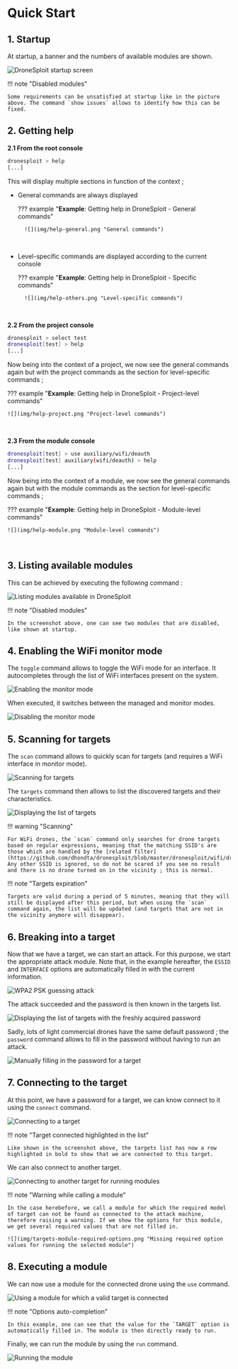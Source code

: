 # Quick Start

## 1. Startup

At startup, a banner and the numbers of available modules are shown.

![](img/dronesploit.png "DroneSploit startup screen")

!!! note "Disabled modules"
    
    Some requirements can be unsatisfied at startup like in the picture above. The command `show issues` allows to identify how this can be fixed.

## 2. Getting help

**2.1 From the root console**

```bash
dronesploit > help
[...]
```

This will display multiple sections in function of the context ;

- General commands are always displayed

    ??? example "**Example**: Getting help in DroneSploit - General commands"
        
        ![](img/help-general.png "General commands")

    <br>

- Level-specific commands are displayed according to the current console

    ??? example "**Example**: Getting help in DroneSploit - Specific commands"
        
        ![](img/help-others.png "Level-specific commands")

    <br>

**2.2 From the project console**

```bash
dronesploit > select test
dronesploit[test] > help
[...]
```

Now being into the context of a project, we now see the general commands again but with the project commands as the section for level-specific commands ;

??? example "**Example**: Getting help in DroneSploit - Project-level commands"
    
    ![](img/help-project.png "Project-level commands")

<br>

**2.3 From the module console**

```bash
dronesploit[test] > use auxiliary/wifi/deauth
dronesploit[test] auxiliary(wifi/deauth) > help
[...]
```

Now being into the context of a module, we now see the general commands again but with the module commands as the section for level-specific commands ;

??? example "**Example**: Getting help in DroneSploit - Module-level commands"
    
    ![](img/help-module.png "Module-level commands")

<br>

## 3. Listing available modules

This can be achieved by executing the following command :

![](img/modules.png "Listing modules available in DroneSploit")

!!! note "Disabled modules"
    
    In the screenshot above, one can see two modules that are disabled, like shown at startup.

## 4. Enabling the WiFi monitor mode

The `toggle` command allows to toggle the WiFi mode for an interface. It autocompletes through the list of WiFi interfaces present on the system.

![](img/monitor-mode.png "Enabling the monitor mode")

When executed, it switches between the managed and monitor modes.

![](img/managed-mode.png "Disabling the monitor mode")

## 5. Scanning for targets

The `scan` command allows to quickly scan for targets (and requires a WiFi interface in monitor mode).

![](img/scanning.png "Scanning for targets")

The `targets` command then allows to list the discovered targets and their characteristics.

![](img/targets-list.png "Displaying the list of targets")

!!! warning "Scanning"
    
    For WiFi drones, the `scan` command only searches for drone targets based on regular expressions, meaning that the matching SSID's are those which are handled by the [related filter](https://github.com/dhondta/dronesploit/blob/master/dronesploit/wifi/drone.py). Any other SSID is ignored, so do not be scared if you see no result and there is no drone turned on in the vicinity ; this is normal.

!!! note "Targets expiration"
    
    Targets are valid during a period of 5 minutes, meaning that they will still be displayed after this period, but when using the `scan` command again, the list will be updated (and targets that are not in the vicinity anymore will disappear).

## 6. Breaking into a target

Now that we have a target, we can start an attack. For this purpose, we start the appropriate attack module. Note that, in the example hereafter, the `ESSID` and `INTERFACE` options are automatically filled in with the current information.

![](img/wpa2-psk-attack.png "WPA2 PSK guessing attack")

The attack succeeded and the password is then known in the targets list.

![](img/targets-with-password.png "Displaying the list of targets with the freshly acquired password")

Sadly, lots of light commercial drones have the same default password ; the `password` command allows to fill in the password without having to run an attack.

![](img/targets-password.png "Manually filling in the password for a target")

## 7. Connecting to the target

At this point, we have a password for a target, we can know connect to it using the `connect` command.

![](img/targets-connect.png "Connecting to a target")

!!! note "Target connected highlighted in the list"
    
    Like shown in the screenshot above, the targets list has now a row highlighted in bold to show that we are connected to this target.

We can also connect to another target.

![](img/targets-connect-another.png "Connecting to another target for running modules")

!!! note "Warning while calling a module"
    
    In the case herebefore, we call a module for which the required model of target can not be found as connected to the attack machine, therefore raising a warning. If we show the options for this module, we get several required values that are not filled in.
    
    ![](img/targets-module-required-options.png "Missing required option values for running the selected module")

## 8. Executing a module

We can now use a module for the connected drone using the `use` command.

![](img/targets-module-options.png "Using a module for which a valid target is connected")

!!! note "Options auto-completion"
    
    In this example, one can see that the value for the `TARGET` option is automatically filled in. The module is then directly ready to run.

Finally, we can run the module by using the `run` command.

![](img/targets-module-run.png "Running the module")
